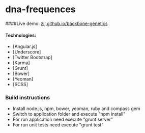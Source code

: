 dna-frequences
==============
####Live demo: [zij.github.io/backbone-genetics](http://zij.github.io/backbone-genetics)

#### Technologies:
  - [Angular.js]
  - [Underscore]
  - [Twitter Bootstrap]
  - [Karma]
  - [Grunt]
  - [Bower]
  - [Yeoman]
  - [SCSS]

### Build instructions
  - Install node.js, npm, bower, yeoman, ruby and compass gem
  - Switch to application folder and execute "npm install"
  - For run application need execute "grunt server"
  - For run unit tests need execute "grunt test"